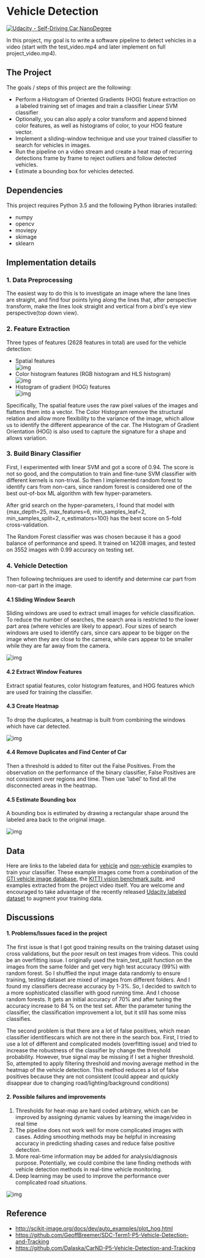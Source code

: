 # Vehicle Detection
[![Udacity - Self-Driving Car NanoDegree](https://s3.amazonaws.com/udacity-sdc/github/shield-carnd.svg)](http://www.udacity.com/drive)


In this project, my goal is to write a software pipeline to detect vehicles in a video (start with the test_video.mp4 and later implement on full project_video.mp4).

The Project
---

The goals / steps of this project are the following:

* Perform a Histogram of Oriented Gradients (HOG) feature extraction on a labeled training set of images and train a classifier Linear SVM classifier
* Optionally, you can also apply a color transform and append binned color features, as well as histograms of color, to your HOG feature vector.
* Implement a sliding-window technique and use your trained classifier to search for vehicles in images.
* Run the pipeline on a video stream and create a heat map of recurring detections frame by frame to reject outliers and follow detected vehicles.
* Estimate a bounding box for vehicles detected.



## Dependencies
This project requires Python 3.5 and the following Python libraries installed:
* numpy
* opencv
* moviepy
* skimage
* sklearn


Implementation details
---
### 1. Data Preprocessing

The easiest way to do this is to investigate an image where the lane lines are straight, and find four points lying along the lines that, after perspective transform, make the lines look straight and vertical from a bird's eye view perspective(top down view).

### 2. Feature Extraction
Three types of features (2628 features in total) are used for the vehicle detection:
- Spatial features  
![img](output_images/spatial_bin.jpg)
- Color histogram features (RGB histogram and HLS histogram)  
![img](output_images/color_hist.jpg)
- Histogram of gradient (HOG) features  
![img](output_images/hog.jpg)


Specifically, The spatial feature uses the raw pixel values of the images and flattens them into a vector.  The Color Histogram remove the structural relation and allow more flexibility to the variance of the image, which allow us to identify the different appearance of the car.  The Histogram of Gradient Orientation (HOG) is also used to capture the signature for a shape and allows variation.


### 3. Build Binary Classifier

First, I experimented with linear SVM and got a score of 0.94.  The score is not so good, and the computation to train and fine-tune SVM classifier with different kernels is non-trival. So then I implemented random forest to identify cars from non-cars, since random forest is considered one of the best out-of-box ML algorithm with few hyper-parameters.  

After grid search on the hyper-parameters, I found that model with {max_depth=25, max_features=6,  min_samples_leaf=2, min_samples_split=2, n_estimators=100} has the best score on 5-fold cross-validation.  

The Random Forest classifier was was chosen because it has a good balance of performance and speed.  It trained on 14208 images, and tested on 3552 images with 0.99 accuracy on testing set.    

### 4. Vehicle Detection
Then following techniques are used to identify and determine car part from non-car part in the image.

#### 4.1 Sliding Window Search

Sliding windows are used to extract small images for vehicle classification.  To reduce the number of searches, the search area is restricted to the lower part area (where vehicles are likely to appear).  Four sizes of search windows are used to identify cars, since cars appear to be bigger on the image when they are close to the camera, while cars appear to be smaller while they are far away from the camera.  

![img](output_images/sliding_window.jpg)

#### 4.2 Extract Window Features
Extract spatial features, color histogram features, and HOG features which are used for training the classifier.  
#### 4.3 Create Heatmap  
To drop the duplicates, a heatmap is built from combining the windows which have car detected.

![img](output_images/overlap_window.jpg)

#### 4.4 Remove Duplicates and Find Center of Car

Then a threshold is added to filter out the False Positives. From the observation on the performance of the binary classifier,  False Positives are not consistent over regions and time.  Then use 'label' to find all the disconnected areas in the heatmap.

#### 4.5 Estimate Bounding box
A bounding box is estimated by drawing a rectangular shape around the labeled area back to the original image.  

![img](output_images/fianl_windows.jpg)


## Data
Here are links to the labeled data for [vehicle](https://s3.amazonaws.com/udacity-sdc/Vehicle_Tracking/vehicles.zip) and [non-vehicle](https://s3.amazonaws.com/udacity-sdc/Vehicle_Tracking/non-vehicles.zip) examples to train your classifier.  These example images come from a combination of the [GTI vehicle image database](http://www.gti.ssr.upm.es/data/Vehicle_database.html), the [KITTI vision benchmark suite](http://www.cvlibs.net/datasets/kitti/), and examples extracted from the project video itself.   You are welcome and encouraged to take advantage of the recently released [Udacity labeled dataset](https://github.com/udacity/self-driving-car/tree/master/annotations) to augment your training data.  


## Discussions

#### 1. Problems/Issues faced in the project

The first issue is that I got good training results on the training dataset using cross validations, but the poor result on test images from videos. This could be an overfitting issue.  I originally used the train_test_split function on the images from the same folder and get very high test accuracy (99%) with random forest.  So I shuffled the input image data randomly to ensure training, testing dataset are mixed of images from different folders. And I found my classifiers decrease accuracy by 1-3%. So, I decided to switch to a more sophisticated classifier with good running time. And I choose random forests. It gets an initial accuracy of 70% and after tuning the accuracy increase to 84 % on the test set. After the parameter tuning the classifier, the classification improvement a lot, but it still has some miss classifies.

The second problem is that there are a lot of false positives, which mean classifier identifiescars which are not there in the search box. First, I tried to use a lot of different and complicated models (overfitting issue) and tried to increase the robustness of the classifier by change the threshold probability. However, true signal may be missing if I set a higher threshold.  So, attempted to apply filtering threshold and moving average method in the heatmap of the vehicle detection. This method reduces a lot of false positives because they are not consistent (could appear and quickly disappear due to changing road/lighting/background conditions)

#### 2. Possible failures and improvements


1. Thresholds for heat-map are hard coded arbitrary, which can be improved by assigning dynamic values by learning the image/video in real time
2. The pipeline does not work well for more complicated images with cases.   Adding smoothing methods may be helpful in increasing accuracy in predicting shading cases and reduce false positive detection.
3. More real-time information may be added for analysis/diagnosis purpose.  Potentially, we could combine the lane finding methods with vehicle detection methods in real-time vehicle monitoring.
4. Deep learning may be used to improve the performance over complicated road situations.


![img](examples/vehicle-tracking-sample.png)


Reference
---
- http://scikit-image.org/docs/dev/auto_examples/plot_hog.html
- https://github.com/GeoffBreemer/SDC-Term1-P5-Vehicle-Detection-and-Tracking
- https://github.com/Dalaska/CarND-P5-Vehicle-Detection-and-Tracking
